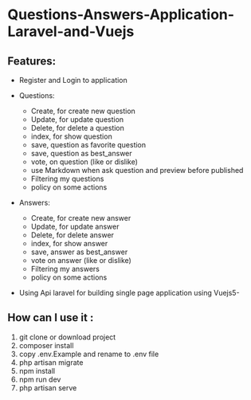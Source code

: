 # Questions-Answers-Application-Laravel-and-Vuejs
## Features:
  * Register and Login to application 
  * Questions: 
      * Create,  for create  new question 
      * Update, for update question
      * Delete, for delete a question 
      * index, for show question
      * save, question as favorite question
      * save, question as best_answer
      * vote, on question (like or dislike)
      * use Markdown when ask question and preview before published
      * Filtering my questions
      * policy on some actions
    
  * Answers:
      * Create, for create new answer
      * Update, for update answer
      * Delete, for delete answer
      * index, for show answer 
      * save, answer as best_answer
      * vote on answer (like or dislike)
      * Filtering my answers
      * policy on some actions
    
  * Using Api laravel for building single page application using Vuejs5-
## How can I use it :
   1. git clone or download project 
   2. composer install
   3. copy .env.Example and rename to .env file
   4. php artisan migrate
   5. npm install
   6. npm run dev
   7. php artisan serve
